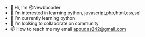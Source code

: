 - 👋 Hi, I’m @Newbbcoder
- 👀 I’m interested in learning python, javascript,php,html,css,sql
- 🌱 I’m currently learning python 
- 💞️ I’m looking to collaborate on community 
- 📫 How to reach me my email appudas242@gmail.com

<!---
Newbbcoder/Newbbcoder is a ✨ special ✨ repository because its `README.md` (this file) appears on your GitHub profile.
You can click the Preview link to take a look at your changes.
--->

